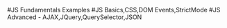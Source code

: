 #JS Fundamentals Examples
#JS Basics,CSS,DOM Events,StrictMode
#JS Advanced - AJAX,JQuery,QuerySelector,JSON